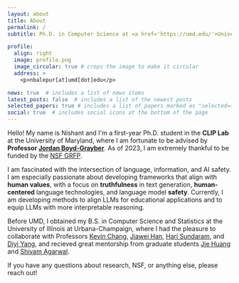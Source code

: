 ```yaml
---
layout: about
title: About
permalink: /
subtitle: Ph.D. in Computer Science at <a href='https://umd.edu/'>University of Maryland, College Park</a>

profile:
  align: right
  image: profile.png
  image_circular: true # crops the image to make it circular
  address: >
    <p>nbalepur[at]umd[dot]edu</p>

news: true  # includes a list of news items
latest_posts: false  # includes a list of the newest posts
selected_papers: true # includes a list of papers marked as "selected={true}"
social: true  # includes social icons at the bottom of the page
---
```


Hello! My name is Nishant and I'm a first-year Ph.D. student in the **CLIP Lab** at the University of Maryland, where I am fortunate to be advised by **Professor [Jordan Boyd-Grayber](http://users.umiacs.umd.edu/~jbg/)**. As of 2023, I am extremely thankful to be funded by the [NSF GRFP](https://www.nsfgrfp.org/).

I am fascinated with the intersection of language, information, and AI safety. I am especially passionate about developing frameworks that align with **human values**, with a focus on **truthfulness** in text generation, **human-centered** language technologies, and language model **safety**. Currently, I am developing methods to align LLMs for educational applications and to equip LLMs with more interpretable reasoning.

Before UMD, I obtained my B.S. in Computer Science and Statistics at the University of Illinois at Urbana-Champaign, where I had the pleasure to collaborate with Professors [Kevin Chang](https://cs.illinois.edu/about/people/faculty/kcchang), [Jiawei Han](http://hanj.cs.illinois.edu/), [Hari Sundaram](http://sundaram.cs.illinois.edu/research.html), and [Diyi Yang](https://cs.stanford.edu/~diyiy/group.html), and recieved great mentorship from graduate students [Jie Huang](https://jeffhj.github.io/) and [Shivam Agarwal](https://shivamag125.github.io/).

If you have any questions about research, NSF, or anything else, please reach out!
